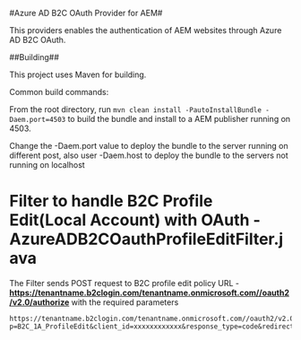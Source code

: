 #Azure AD B2C OAuth Provider for AEM#

This providers enables the authentication of AEM websites through Azure AD B2C OAuth.

##Building##

This project uses Maven for building. 

Common build commands:

From the root directory, run ``mvn clean install -PautoInstallBundle -Daem.port=4503`` to build the bundle and install to a AEM publisher running on 4503.

Change the -Daem.port value to deploy the bundle to the server running on different post, also user -Daem.host to deploy the bundle to the servers not running on localhost 

# Filter to handle B2C Profile Edit(Local Account) with OAuth - AzureADB2COauthProfileEditFilter.java

The Filter sends POST request to B2C profile edit policy URL - **https://tenantname.b2clogin.com/tenantname.onmicrosoft.com//oauth2/v2.0/authorize** with the required parameters

```
https://tenantname.b2clogin.com/tenantname.onmicrosoft.com//oauth2/v2.0/authorize?p=B2C_1A_ProfileEdit&client_id=xxxxxxxxxxxx&response_type=code&redirect_uri=https://localhost/content/wknd/us/en.html/callback/j_security_check&response_mode=query&scope=xxxxxxxxxxxxxxxxxxxx&state=xxxxxxxxxxxxxxxxxxx
```